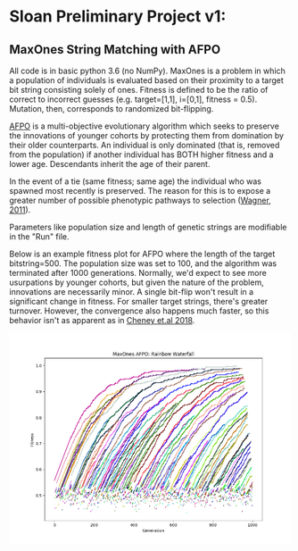 # Sloan Preliminary Project v1: 
## MaxOnes String Matching with AFPO

All code is in basic python 3.6 (no NumPy). MaxOnes is a problem in which a
population of individuals is evaluated based on their proximity to a target
bit string consisting solely of ones. Fitness is defined to be the ratio of 
correct to incorrect guesses (e.g. target=[1,1], i=[0,1], fitness = 0.5).
Mutation, then, corresponds to randomized bit-flipping.

[AFPO](https://link.springer.com/chapter/10.1007/978-1-4419-7747-2_8) is a multi-objective evolutionary algorithm which seeks to preserve the
innovations of younger cohorts by protecting them from domination by their 
older counterparts. An individual is only dominated (that is, removed from
the population) if another individual has BOTH higher fitness and a lower age.
Descendants inherit the age of their parent.

In the event of a tie (same fitness; same age) the individual who was spawned 
most recently is preserved. The reason for this is to expose a greater number
of possible phenotypic pathways to selection ([Wagner, 2011](https://www.ncbi.nlm.nih.gov/pubmed/21872964)).

Parameters like population size and length of genetic strings are modifiable 
in the "Run" file.

Below is an example fitness plot for AFPO where the length of the target bitstring=500.
The population size was set to 100, and the algorithm was terminated after 1000 generations.
Normally, we'd expect to see more usurpations by younger cohorts, but given the nature of
the problem, innovations are necessarily minor. A single bit-flip won't result in a 
significant change in fitness. For smaller target strings, there's greater turnover.
However, the convergence also happens much faster, so this behavior isn't as apparent
as in [Cheney et.al 2018](http://www.ncheney.com/pubs/pdf/2018_CheneyBongardSunSpiralLipson_ScalableCoOptimizationOfMorphologyAndControlInEmbodiedMachines_RoyalSocietyInterface.pdf).

![Alt text](MaxOnes_Rainbow.png)

